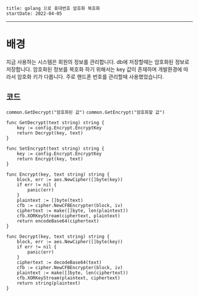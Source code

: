 ```
title: golang 으로 휴대번호 암호화 복호화
startDate: 2022-04-05
```
---

# 배경
지금 사용하는 시스템은 회원의 정보를 관리합니다.
db에 저장할때는 암호화된 정보로 저장합니다.
암호화된 정보를 복호화 하기 위해서는 key 값이 존재하며
개발환경에 따라서 암호화 키가 다릅니다.
주로 핸드폰 번호를 관리할때 사용했었습니다.

## 코드
`common.GetDecrypt("암호화된 값")`
`common.GetEncrypt("암호화할 값")`

```
func GetDecrypt(text string) string {
	key := config.Encrypt.EncryptKey
	return Decrypt(key, text)
}

func SetEncrypt(text string) string {
	key := config.Encrypt.EncryptKey
	return Encrypt(key, text)
}

func Encrypt(key, text string) string {
	block, err := aes.NewCipher([]byte(key))
	if err != nil {
		panic(err)
	}
	plaintext := []byte(text)
	cfb := cipher.NewCFBEncrypter(block, iv)
	ciphertext := make([]byte, len(plaintext))
	cfb.XORKeyStream(ciphertext, plaintext)
	return encodeBase64(ciphertext)
}

func Decrypt(key, text string) string {
	block, err := aes.NewCipher([]byte(key))
	if err != nil {
		panic(err)
	}
	ciphertext := decodeBase64(text)
	cfb := cipher.NewCFBEncrypter(block, iv)
	plaintext := make([]byte, len(ciphertext))
	cfb.XORKeyStream(plaintext, ciphertext)
	return string(plaintext)
}
```





